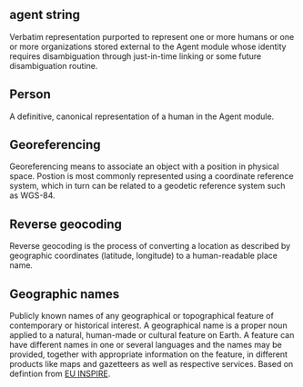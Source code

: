 ## agent string
Verbatim representation purported to represent one or more humans or one or more organizations stored external to the Agent module whose identity requires disambiguation through just-in-time linking or some future disambiguation routine.

## Person
A definitive, canonical representation of a human in the Agent module.

## Georeferencing
Georeferencing means to associate an object with a position in physical space. Postion is most commonly represented using a coordinate reference system, which in turn can be related to a geodetic reference system such as WGS-84.

## Reverse geocoding
Reverse geocoding is the process of converting a location as described by geographic coordinates (latitude, longitude) to a human-readable place name.

## Geographic names
Publicly known names of any geographical or topographical feature of contemporary or historical interest. A geographical name is a proper noun applied to a natural, human-made or cultural feature on Earth. A feature can have different names in one or several languages and the names may be provided, together with appropriate information on the feature, in different products like maps and gazetteers as well as respective services. Based on defintion from [EU INSPIRE](https://inspire.ec.europa.eu/theme/gn).
